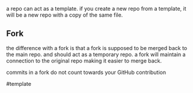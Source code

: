 a repo can act as a template.
if you create a new repo from a template, it will be a new repo with a copy of the same file.


## Fork
the difference with a fork is that a fork is supposed to be merged back to the main repo.
and should act as a temporary repo.
a fork will maintain a connection to the original repo making it easier to merge back.

commits in a fork do not count towards your GitHub contribution

#template